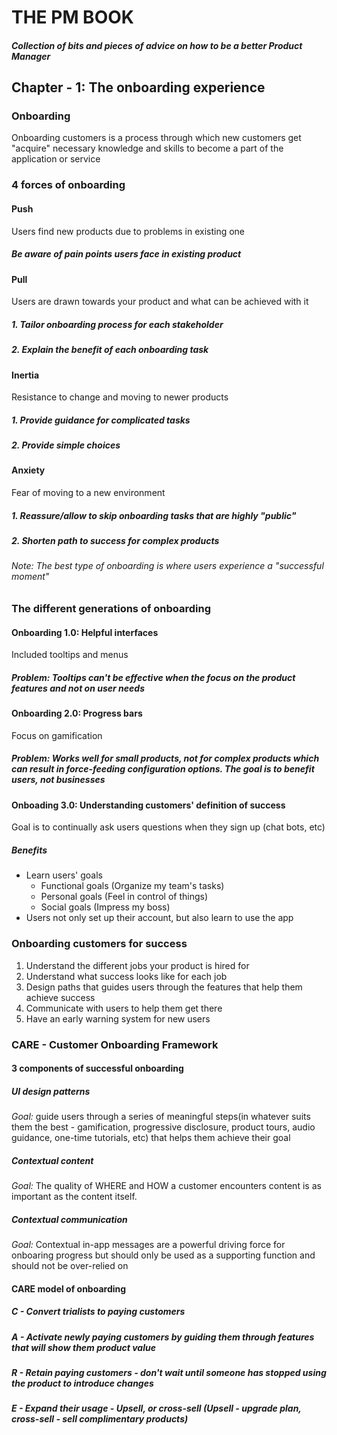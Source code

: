 # THE PM BOOK 

##### Collection of bits and pieces of advice on how to be a better Product Manager

## Chapter - 1: The onboarding experience 

### Onboarding
Onboarding customers is a process through which new customers get "acquire" necessary knowledge and skills to become a part of the application or service

### 4 forces of onboarding

#### Push 
Users find new products due to problems in existing one
##### Be aware of pain points users face in existing product

#### Pull
Users are drawn towards your product and what can be achieved with it 
##### 1. Tailor onboarding process for each stakeholder
##### 2. Explain the benefit of each onboarding task

#### Inertia 
Resistance to change and moving to newer products
##### 1. Provide guidance for complicated tasks
##### 2. Provide simple choices

#### Anxiety
Fear of moving to a new environment
##### 1. Reassure/allow to skip onboarding tasks that are highly "public"
##### 2. Shorten path to success for complex products

###### Note: The best type of onboarding is where users experience a _"successful moment"_

### The different generations of onboarding

#### Onboarding 1.0: Helpful interfaces
Included tooltips and menus 
##### Problem: Tooltips can't be effective when the focus on the product features and not on user needs

#### Onboarding 2.0: Progress bars
Focus on gamification
##### Problem: Works well for small products, not for complex products which can result in force-feeding configuration options. The goal is to benefit users, not businesses

#### Onboading 3.0: Understanding customers' definition of success
Goal is to continually ask users questions when they sign up (chat bots, etc)
##### Benefits
* Learn users' goals
    * Functional goals (Organize my team's tasks)
    * Personal goals (Feel in control of things)
    * Social goals (Impress my boss)
* Users not only set up their account, but also learn to use the app

### Onboarding customers for success

1. Understand the different jobs your product is hired for
2. Understand what success looks like for each job
3. Design paths that guides users through the features that help them achieve success
4. Communicate with users to help them get there
5. Have an early warning system for new users

### CARE - Customer Onboarding Framework

#### 3 components of successful onboarding

##### UI design patterns
*Goal:* guide users through a series of meaningful steps(in whatever suits them the best - gamification, progressive disclosure, product tours, audio guidance, one-time tutorials, etc) that helps them achieve their goal
##### Contextual content
*Goal:* The quality of WHERE and HOW a customer encounters content is as important as the content itself.
##### Contextual communication
*Goal:* Contextual in-app messages are a powerful driving force for onboaring progress but should only be used as a supporting function and should not be over-relied on

#### CARE model of onboarding

##### C - Convert trialists to paying customers
##### A - Activate newly paying customers by guiding them through features that will show them product value
##### R - Retain paying customers - don't wait until someone has stopped using the product to introduce changes
##### E - Expand their usage - Upsell, or cross-sell (Upsell - upgrade plan, cross-sell - sell complimentary products)


